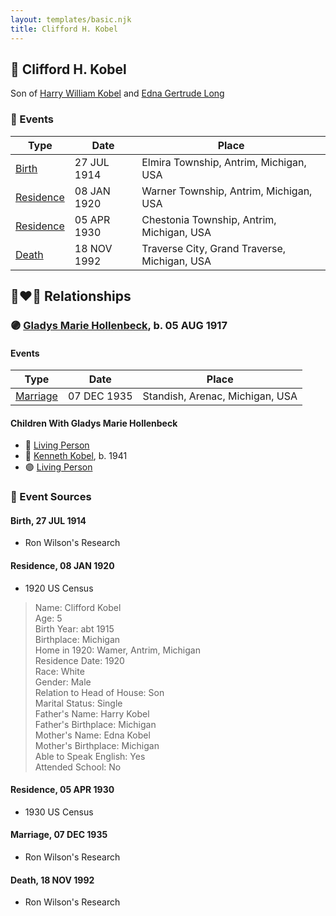 ```yaml
---
layout: templates/basic.njk
title: Clifford H. Kobel
---
```

## 🔵 Clifford H. Kobel

Son of [Harry William Kobel](/people/3/30496161) and [Edna Gertrude Long](/people/3/33710863)

### 📆 Events

Type | Date | Place
------ | ------ | ------
[Birth](#event-d46b3bbe-05fa-4945-b386-492597e895a5) | 27 JUL 1914 | Elmira Township, Antrim, Michigan, USA
[Residence](#event-1ff2ebc9-2c17-459d-bf12-32d675587b21) | 08 JAN 1920 | Warner Township, Antrim, Michigan, USA
[Residence](#event-f55f513f-2ff1-4142-98e2-2df8a70300f8) | 05 APR 1930 | Chestonia Township, Antrim, Michigan, USA
[Death](#event-126273b8-6134-4d69-b043-6103f74d1582) | 18 NOV 1992 | Traverse City, Grand Traverse, Michigan, USA

## 👩‍❤️‍👨 Relationships

### 🟣 [Gladys Marie Hollenbeck](/people/5/52265274), b. 05 AUG 1917

#### Events

Type | Date | Place
------ | ------ | ------
[Marriage](#event-55771269-5950-4a59-b914-e722588079eb) | 07 DEC 1935 | Standish, Arenac, Michigan, USA
#### Children With Gladys Marie Hollenbeck
* 🔵 [Living Person](/people/7/79176855)
* 🔵 [Kenneth Kobel](/people/4/44916336), b. 1941
* 🟣 [Living Person](/people/4/4464405)
### 📰 Event Sources

#### <a id="event-d46b3bbe-05fa-4945-b386-492597e895a5"></a> Birth, 27 JUL 1914
* Ron Wilson's Research

#### <a id="event-1ff2ebc9-2c17-459d-bf12-32d675587b21"></a> Residence, 08 JAN 1920
* 1920 US Census
>   
  > Name: Clifford Kobel  
  > Age: 5  
  > Birth Year: abt 1915  
  > Birthplace: Michigan  
  > Home in 1920: Wamer, Antrim, Michigan  
  > Residence Date: 1920  
  > Race: White  
  > Gender: Male  
  > Relation to Head of House: Son  
  > Marital Status: Single  
  > Father's Name: Harry Kobel  
  > Father's Birthplace: Michigan  
  > Mother's Name: Edna Kobel  
  > Mother's Birthplace: Michigan  
  > Able to Speak English: Yes  
  > Attended School: No

#### <a id="event-f55f513f-2ff1-4142-98e2-2df8a70300f8"></a> Residence, 05 APR 1930
* 1930 US Census

#### <a id="event-55771269-5950-4a59-b914-e722588079eb"></a> Marriage, 07 DEC 1935
* Ron Wilson's Research
#### <a id="event-126273b8-6134-4d69-b043-6103f74d1582"></a> Death, 18 NOV 1992
* Ron Wilson's Research
